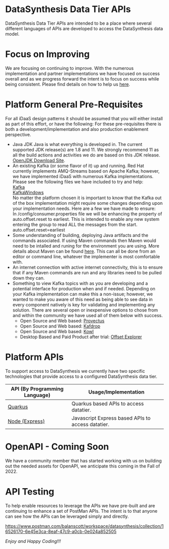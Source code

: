 # DataSynthesis Data Tier APIs
DataSynthesis Data Tier APIs are intended to be a place where several different languages of APIs are developed
to access the DataSynthesis data model.

# Focus on Improving
We are focusing on continuing to improve. With the numerous implementation and partner implementations we
have focused on success overall and as we progress forward the intent is to focus on success while being consistent.
Please find details on how to help us [here](https://github.com/Project-Herophilus/Project-Herophilus-Assets/blob/main/OngoingEnhancements.md).

# Platform General Pre-Requisites
For all iDaaS design patterns it should be assumed that you will either install as part of this effort, or have the following:
For these pre-requisites there is both a development/implementation and also production enablement perspective.
- Java JDK
  Java is what everything is developed in. The current supported JDK release(s) are 1.8 and 11. We strongly recommend 11 as
  all the build actions and activities we do are based on this JDK release.
  <a href="https://developers.redhat.com/products/openjdk/download" target=_blank>OpenJDK Download Site</a>.
- An existing Kafka (or some flavor of it) up and running. Red Hat currently implements AMQ-Streams based on Apache Kafka;
  however, we have implemented iDaaS with numerous Kafka implementations. Please see the following files we have
  included to try and help: <br/>
  [Kafka](https://github.com/Project-Herophilus/Project-Herophilus-Assets/blob/main/Kafka.md) <br/>
  [KafkaWindows](https://github.com/Project-Herophilus/Project-Herophilus-Assets/blob/main/KafkaWindows.md) <br/>
  No matter the platform chosen it is important to know that the Kafka out of the box implementation might require some changes depending
  upon your implementation needs. Here are a few we have made to ensure: <br/>
  In <kafka>/config/consumer.properties file we will be enhancing the property of auto.offset.reset to earliest. This is intended to enable any new
  system entering the group to read ALL the messages from the start. <br/>
  auto.offset.reset=earliest <br/>
- Some understanding of building, deploying Java artifacts and the commands associated. If using Maven commands then
  Maven would need to be intalled and runing for the environment you are using. More details about Maven can be found
  [here](https://maven.apache.org/install.html). This can all be done from an editor or command line, whatever the implementer is most comfortable with.
- An internet connection with active internet connectivity, this is to ensure that if any Maven commands are
  run and any libraries need to be pulled down they can.<br/>
- Something to view Kafka topics with as you are developing and a potential interface for production when and if needed.
  Depending on your Kafka implementation can make this a non-issue; however, we wanted to make you aware of this need
  as being able to see data in every component natively is key for validating and implementing any solution. There are
  several open or inexpensive options to chose from and within the community we have used all of them below with success.
    - Open Source and Web based: [Provectus](https://github.com/provectus/kafka-ui)
    - Open Source and Web based: [Kafdrop](https://github.com/obsidiandynamics/kafdrop)
    - Open Source and Web based: [Kowl](https://github.com/redpanda-data/kowl)
    - Desktop Based and Paid Product after trial: [Offset Explorer](https://www.kafkatool.com/)

# Platform APIs
To support access to DataSynthesis we currently have two specific technologies that provide 
access to a configured DataSynthesis data tier. 

| API (By Programming Language)                                                                              |Usage/Implementation |
|------------------------------------------------------------------------------------------------------------|----------|
| [Quarkus](https://github.com/Project-Herophilus/DataSynthesis/tree/main/DataTier-APIs/Quarkus-APIs)        |Quarkus based APIs to access datatier.|
| [Node (Express)](https://github.com/Project-Herophilus/DataSynthesis/tree/main/DataTier-APIs/Express-APIs) |Javascript Express based APIs to access datatier.|

# OpenAPI - Coming Soon
We have a community member that has started working with us on building out the needed assets for OpenAPI, we anticipate
this coming in the Fall of 2022.

# API Testing
To help enable resources to leverage the APIs we have pre-built and are continuing to enhance a set of PostMan APIs.
The intent is to that anyone can see how the APIs can be leveraged simply and directly.

https://www.postman.com/balanscott/workspace/datasynthesis/collection/16526170-6e45e3ca-8eaf-47c9-a0cb-0e024a852505


*Enjoy and Happy Coding!!!*
